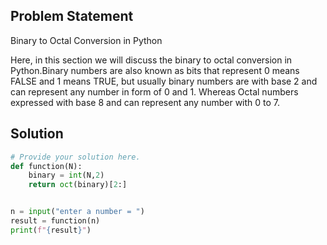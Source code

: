 ## Problem Statement 

Binary to Octal Conversion in Python

Here, in this section we will discuss the binary to octal conversion in Python.Binary numbers are also known as bits that represent 0 means FALSE and 1 means TRUE, but usually binary numbers are with base 2 and can represent any number in form of 0 and 1. Whereas Octal numbers expressed with base 8 and can represent any number with 0 to 7.

## Solution

```python
# Provide your solution here.
def function(N):
    binary = int(N,2)
    return oct(binary)[2:]


n = input("enter a number = ")
result = function(n)
print(f"{result}")
